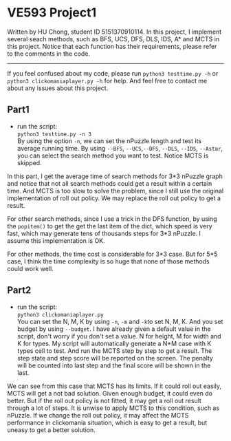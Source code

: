# **VE593 Project1**
Written by HU Chong, student ID 5151370910114. In this project, 
I implement several seach methods, such as BFS, UCS, DFS, DLS, IDS, A* and MCTS
in this project. Notice that each function has their requirements, please refer
to the comments in the code.


---

If you feel confused about my code, please run `python3 testtime.py -h` 
or `python3 clickomaniaplayer.py -h` for help. And feel free to contact me 
about any issues about this project. 

## Part1

- run the script:  
`python3 testtime.py -n 3`  
By using the option `-n`, we can set the nPuzzle length and test its average running
time. By using `--BFS`, `--UCS`,`--DFS`, `--DLS`, `--IDS`, `--Astar`,
you can select the search method you want to test. Notice MCTS is skipped.

In this part, I get the average time of search methods for 3*3 nPuzzle graph
and notice that not all search methods could get a result within a certain time.
And MCTS is too slow to solve the problem, since I still use the original 
implementation of roll out policy. We may replace the roll out policy to get a 
result.

For other search methods, since I use a trick in the DFS function, by using the
`popitem()` to get the get the last item of the dict, which speed is very fast,
which may generate tens of thousands steps for 3*3 nPuzzle. I assume 
this implementation is OK. 

For other methods, the time cost is considerable for 3\*3 case. 
But for 5\*5 case, I think the time complexity is so huge that none of 
those methods could work well.

## Part2
- run the script:  
`python3 clickomaniaplayer.py`  
You can set the N, M, K by using `-n`, `-m` and `-k`to set N, M, K.
 And you set budget by using `--budget`. I have already given
a default value in the script, don't worry if you don't set a value.
N for height, M for width and K for types. My script will automatically
generate a N\*M case with K types cell to test. And run the MCTS step by step
to get a result. The step state and step score will be reported on the screen.
The penalty will be counted into last step and the final score will be shown
in the last.

We can see from this case that MCTS has its limits. If it could roll out easily,
MCTS will get a not bad solution. Given enough budget, it could even do better.
But if the roll out policy is not fitted, it may get a roll out result through
a lot of steps. It is unwise to apply MCTS to this condition, such as nPuzzle.
If we change the roll out policy, it may affect the MCTS performance in clickomania
situation, which is easy to get a result, but uneasy to get a better solution.






 